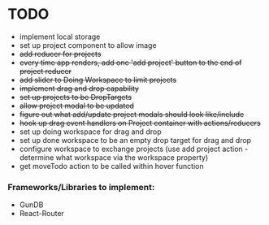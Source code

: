 # TODO
* implement local storage
* set up project component to allow image
* ~~add reducer for projects~~
* ~~every time app renders, add one 'add project' button to the end of project reducer~~
* ~~add slider to Doing Workspace to limit projects~~
* ~~implement drag and drop capability~~
* ~~set up projects to be DropTargets~~
* ~~allow project modal to be updated~~
* ~~figure out what add/update project modals should look like/include~~
* ~~hook up drag event handlers on Project container with actions/reducers~~
* set up doing workspace for drag and drop
* set up done workspace to be an empty drop target for drag and drop
* configure workspace to exchange projects (use add project action - determine what workspace via the workspace property)
* get moveTodo action to be called within hover function


### Frameworks/Libraries to implement:
* GunDB
* React-Router